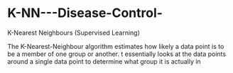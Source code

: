 # K-NN---Disease-Control-
K-Nearest Neighbours (Supervised Learning)

The K-Nearest-Neighbour algorithm estimates how likely a data point is to be a member of one group or another.
t essentially looks at the data points around a single data point to determine what group it is actually in 
